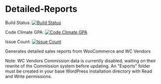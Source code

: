 # Detailed-Reports
Build Status: [![Build Status](https://travis-ci.org/lkarinja/Detailed-Reports.svg?branch=master)](https://travis-ci.org/lkarinja/Detailed-Reports)

Code Climate GPA: [![Code Climate GPA](https://codeclimate.com/github/lkarinja/Detailed-Reports/badges/gpa.svg)](https://codeclimate.com/github/lkarinja/Detailed-Reports)

Issue Count: [![Issue Count](https://codeclimate.com/github/lkarinja/Detailed-Reports/badges/issue_count.svg)](https://codeclimate.com/github/lkarinja/Detailed-Reports)

Generates detailed sales reports from WooCommerce and WC Vendors

Note:
WC Vendors Commission data is currently disabled, waiting on their rewrite of the Commission system before updating.
An "Exports" folder must be created in your base WordPress installation directory with Read and Write permissions.
